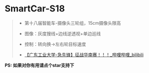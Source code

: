 # SmartCar-S18
>   -   第十八届智能车-摄像头三轮组，15cm摄像头限高
>
>   -   图像：灰度搜线+边线逆透视+单边巡线
>   -   控制：转向换->左右轮目标速度
>   -   [【广东工业大学-急先锋】征战华南赛！！！_哔哩哔哩_bilibili](https://www.bilibili.com/video/BV1Vh4y17778/?spm_id_from=333.788)

**PS: 如果对你有用请点个star支持下**
